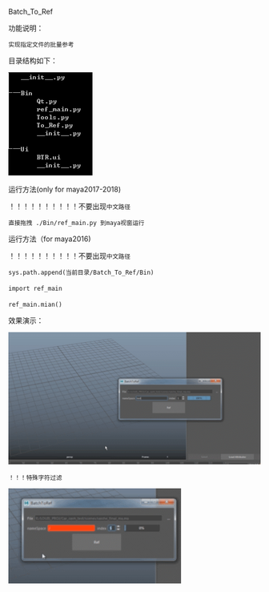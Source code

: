 Batch_To_Ref



功能说明：

    实现指定文件的批量参考
    
目录结构如下：

![Image text](
https://github.com/louisFyt/python_learn/blob/master/TD_vocational_class/Batch_To_Ref/%E7%9B%AE%E5%BD%95%E7%BB%93%E6%9E%84.png
)

运行方法(only for maya2017-2018) 

！！！！！！！！！！不要出现`中文路径`


    直接拖拽 ./Bin/ref_main.py 到maya视窗运行

运行方法（for maya2016) 

！！！！！！！！！！不要出现`中文路径`

    sys.path.append(当前目录/Batch_To_Ref/Bin)
    
    import ref_main
    
    ref_main.mian()
    
  

效果演示：
      
![Image text](https://github.com/louisFyt/python_learn/blob/master/TD_vocational_class/Batch_To_Ref/%E4%BD%BF%E7%94%A8%E6%BC%94%E7%A4%BA.gif)

    ！！！特殊字符过滤
    
![Image text](https://github.com/louisFyt/python_learn/blob/master/TD_vocational_class/Batch_To_Ref/%E9%99%90%E5%88%B6%E6%BC%94%E7%A4%BA.gif)
